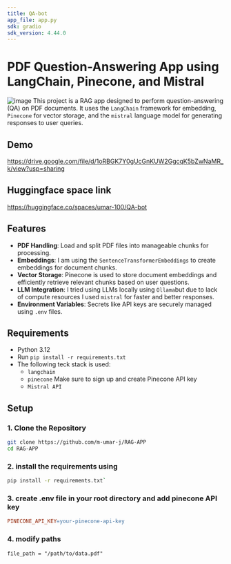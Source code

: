 ```yaml
---
title: QA-bot
app_file: app.py
sdk: gradio
sdk_version: 4.44.0
---
```

# PDF Question-Answering App using LangChain, Pinecone, and Mistral
![image](https://github.com/user-attachments/assets/8c59f9ae-d1ef-4c35-a1ea-1a1d43815de4)
This project is a RAG app designed to perform question-answering (QA) on PDF documents. It uses the `LangChain` framework for embedding, `Pinecone` for vector storage, and the `mistral` language model for generating responses to user queries.
## Demo 
https://drive.google.com/file/d/1oRBGK7Y0gUcGnKUW2GgcqK5bZwNaMR_k/view?usp=sharing
## Huggingface space link
https://huggingface.co/spaces/umar-100/QA-bot

## Features
- **PDF Handling**: Load and split PDF files into manageable chunks for processing.
- **Embeddings**: I am using the `SentenceTransformerEmbeddings` to create embeddings for document chunks.
- **Vector Storage**: Pinecone is used to store document embeddings and efficiently retrieve relevant chunks based on user questions.
- **LLM Integration**: I tried using LLMs locally using `Ollama`but due to lack of compute resources I used `mistral` for faster and better responses.
- **Environment Variables**: Secrets like API keys are securely managed using `.env` files.

## Requirements
- Python 3.12
- Run `pip install -r requirements.txt`
- The following teck stack is used:
  - `langchain`
  - `pinecone` Make sure to sign up and create Pinecone API key 
  - `Mistral API`
  

## Setup

### 1. Clone the Repository
```bash
git clone https://github.com/m-umar-j/RAG-APP
cd RAG-APP
```
### 2. install the requirements using 
 ```bash
 pip install -r requirements.txt`
```
### 3. create .env file in your root directory and add pinecone API key

``` makefile
PINECONE_API_KEY=your-pinecone-api-key
```
### 4. modify paths

`file_path = "/path/to/data.pdf"`
